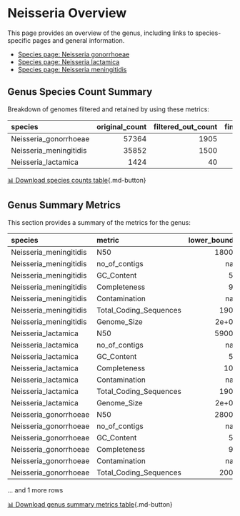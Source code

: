 # Neisseria Overview
This page provides an overview of the genus, including links to species-specific pages and general information.

- [Species page: Neisseria gonorrhoeae](Neisseria_gonorrhoeae/index.md)
- [Species page: Neisseria lactamica](Neisseria_lactamica/index.md)
- [Species page: Neisseria meningitidis](Neisseria_meningitidis/index.md)
## Genus Species Count Summary
Breakdown of genomes filtered and retained by using these metrics:

| species                |   original_count |   filtered_out_count |   final_count |
|:-----------------------|-----------------:|---------------------:|--------------:|
| Neisseria_gonorrhoeae  |            57364 |                 1905 |         55459 |
| Neisseria_meningitidis |            35852 |                 1500 |         34352 |
| Neisseria_lactamica    |             1424 |                   40 |          1384 |


[📊 Download species counts table](species_counts.csv){.md-button}
## Genus Summary Metrics
This section provides a summary of the metrics for the genus:

| species                | metric                 |   lower_bounds |   upper_bounds |
|:-----------------------|:-----------------------|---------------:|---------------:|
| Neisseria_meningitidis | N50                    |      18000     |      nan       |
| Neisseria_meningitidis | no_of_contigs          |        nan     |      310       |
| Neisseria_meningitidis | GC_Content             |         51     |       53       |
| Neisseria_meningitidis | Completeness           |         98     |      nan       |
| Neisseria_meningitidis | Contamination          |        nan     |        3       |
| Neisseria_meningitidis | Total_Coding_Sequences |       1900     |     2500       |
| Neisseria_meningitidis | Genome_Size            |          2e+06 |        2.4e+06 |
| Neisseria_lactamica    | N50                    |      59000     |      nan       |
| Neisseria_lactamica    | no_of_contigs          |        nan     |      120       |
| Neisseria_lactamica    | GC_Content             |         51     |       53       |
| Neisseria_lactamica    | Completeness           |        100     |      nan       |
| Neisseria_lactamica    | Contamination          |        nan     |        1       |
| Neisseria_lactamica    | Total_Coding_Sequences |       1900     |     2300       |
| Neisseria_lactamica    | Genome_Size            |          2e+06 |        2.3e+06 |
| Neisseria_gonorrhoeae  | N50                    |      28000     |      nan       |
| Neisseria_gonorrhoeae  | no_of_contigs          |        nan     |      230       |
| Neisseria_gonorrhoeae  | GC_Content             |         52     |       53       |
| Neisseria_gonorrhoeae  | Completeness           |         98     |      nan       |
| Neisseria_gonorrhoeae  | Contamination          |        nan     |        3       |
| Neisseria_gonorrhoeae  | Total_Coding_Sequences |       2000     |     2500       |

... and 1 more rows


[📊 Download genus summary metrics table](genus_summary_metrics.csv){.md-button}
